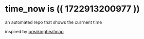 # time_now is (( 1722913200977 ))

an automated repo that shows the currnent time

inspired by [breakingheatmap](https://github.com/breakingheatmap/breakingheatmap)